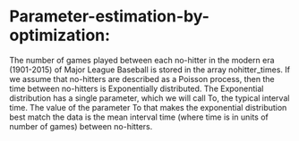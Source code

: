 # Parameter-estimation-by-optimization: 
The number of games played between each no-hitter in the modern era (1901-2015) of Major League Baseball is stored in the array nohitter_times. 
If we assume that no-hitters are described as a Poisson process, then the time between no-hitters is Exponentially distributed. The Exponential distribution has a single parameter, 
which we will call To, the typical interval time. The value of the parameter To that makes the exponential distribution best match the data is the mean interval time (where time is in units of number of games) between no-hitters.
